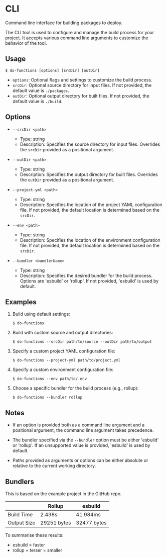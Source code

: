 # CLI

Command line interface for building packages to deploy.

The CLI tool is used to configure and manage the build process for your project. It accepts various command line
arguments to customize the behavior of the tool.

## Usage

```
$ do-functions [options] [srcDir] [outDir]
```

- `options`: Optional flags and settings to customize the build process.
- `srcDir`: Optional source directory for input files. If not provided, the default value is `./packages`.
- `outDir`: Optional output directory for built files. If not provided, the default value is `./build`.

## Options

- `--srcDir <path>`
    - Type: string
    - Description: Specifies the source directory for input files. Overrides the `srcDir` provided as a positional
      argument.

- `--outDir <path>`
    - Type: string
    - Description: Specifies the output directory for built files. Overrides the `outDir` provided as a positional
      argument.

- `--project-yml <path>`
    - Type: string
    - Description: Specifies the location of the project YAML configuration file. If not provided, the default location
      is determined based on the `srcDir`.

- `--env <path>`
    - Type: string
    - Description: Specifies the location of the environment configuration file. If not provided, the default location
      is determined based on the `srcDir`.

- `--bundler <bundlerName>`
    - Type: string
    - Description: Specifies the desired bundler for the build process. Options are 'esbuild' or 'rollup'. If not
      provided, 'esbuild' is used by default.

## Examples

1. Build using default settings:
   ```
   $ do-functions
   ```

2. Build with custom source and output directories:
   ```
   $ do-functions --srcDir path/to/source --outDir path/to/output
   ```

3. Specify a custom project YAML configuration file:
   ```
   $ do-functions --project-yml path/to/project.yml
   ```

4. Specify a custom environment configuration file:
   ```
   $ do-functions --env path/to/.env
   ```

5. Choose a specific bundler for the build process (e.g., rollup):
   ```
   $ do-functions --bundler rollup
   ```

## Notes

- If an option is provided both as a command line argument and a positional argument, the command line argument takes
  precedence.

- The bundler specified via the `--bundler` option must be either 'esbuild' or 'rollup'. If an unsupported value is
  provided, 'esbuild' is used by default.

- Paths provided as arguments or options can be either absolute or relative to the current working directory.

## Bundlers

This is based on the example project in the GitHub repo.

|             | Rollup      | esbuild     |
|-------------|-------------|-------------|
| Build Time  | 2.438s      | 41.984ms    |
| Output Size | 29251 bytes | 32477 bytes |

To summarise these results:

- esbuild = faster
- rollup + terser = smaller
